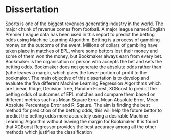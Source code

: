 # Dissertation
Sports is one of the biggest revenues generating industry in the world. The major chunk of revenue comes from football. A major league named English Premier League data has been used in this report to predict the betting odds using Machine Learning Algorithm.
Betting is a process of gambling money on the outcome of the event. Millions of dollars of gambling have taken place in matches of EPL, where some bettors lost their money and some of them won the money, but Bookmaker always earn from every bet. Bookmaker is the organisation or person who accepts the bet and sets the betting odds. Bookmaker does not generate the absolute odds rather than (s)he leaves a margin, which gives the lower portion of profit to the bookmaker. 
The main objective of this dissertation is to develop and evaluate the five different Machine Learning Regression Algorithms which are Linear, Ridge, Decision Tree, Random Forest, XGBoost to predict the betting odds of outcomes of EPL matches and compare them based on different metrics such as Mean Square Error, Mean Absolute Error, Mean Absolute Percentage Error and R-Sqaure. The aim is finding the best method for prediction of the betting odds, this will help the future bettor to predict the betting odds more accurately using a desirable Machine Learning Algorithm without leaving the margin for Bookmaker. 
It is found that XGBoost Regressor provides the best accuracy among all the other methods which justifies the classification

